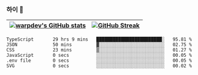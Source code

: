 
### 하이 👋
[![warpdev's GitHub stats](https://github-readme-stats.vercel.app/api?username=warpdev&show_icons=true&theme=vue-dark)](#) |[![GitHub Streak](https://github-readme-streak-stats.herokuapp.com/?user=warpdev&theme=dark)](#)
--- | --- |
<!--START_SECTION:waka-->

```text
TypeScript       29 hrs 9 mins   ████████████████████████░   95.81 %
JSON             50 mins         ▓░░░░░░░░░░░░░░░░░░░░░░░░   02.75 %
CSS              23 mins         ▒░░░░░░░░░░░░░░░░░░░░░░░░   01.27 %
JavaScript       0 secs          ░░░░░░░░░░░░░░░░░░░░░░░░░   00.05 %
.env file        0 secs          ░░░░░░░░░░░░░░░░░░░░░░░░░   00.05 %
SVG              0 secs          ░░░░░░░░░░░░░░░░░░░░░░░░░   00.02 %
```

<!--END_SECTION:waka-->

<!--
**warpdev/warpdev** is a ✨ _special_ ✨ repository because its `README.md` (this file) appears on your GitHub profile.

Here are some ideas to get you started:

- 🔭 I’m currently working on ...
- 🌱 I’m currently learning ...
- 👯 I’m looking to collaborate on ...
- 🤔 I’m looking for help with ...
- 💬 Ask me about ...
- 📫 How to reach me: ...
- 😄 Pronouns: ...
- ⚡ Fun fact: ...
-->
